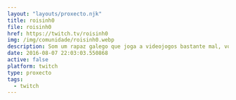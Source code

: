 ```yaml
---
layout: "layouts/proxecto.njk"
title: roisinh0
file: roisinh0
href: https://twitch.tv/roisinh0
img: /img/comunidade/roisinh0.webp
description: Som um rapaz galego que joga a videojogos bastante mal, vou provar a ver se isto é divertido ou que, a ver se me fago famoso :v
date: 2016-08-07 22:03:03.550868
active: false
platform: twitch
type: proxecto
tags:
  - twitch
---
```

